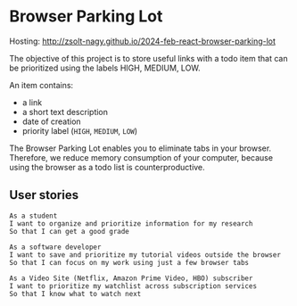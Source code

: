 # Browser Parking Lot 

Hosting: http://zsolt-nagy.github.io/2024-feb-react-browser-parking-lot

The objective of this project is to store useful links with a todo item that can be prioritized using the labels HIGH, MEDIUM, LOW.   

An item contains:  

- a link   
- a short text description  
- date of creation   
- priority label (`HIGH`, `MEDIUM`, `LOW`)  

The Browser Parking Lot enables you to eliminate tabs in your browser. Therefore, we reduce memory consumption of your computer, because using the browser as a todo list is counterproductive.  

## User stories  
 
``` 
As a student   
I want to organize and prioritize information for my research   
So that I can get a good grade  
 
As a software developer   
I want to save and prioritize my tutorial videos outside the browser  
So that I can focus on my work using just a few browser tabs  
 
As a Video Site (Netflix, Amazon Prime Video, HBO) subscriber   
I want to prioritize my watchlist across subscription services   
So that I know what to watch next  
``` 